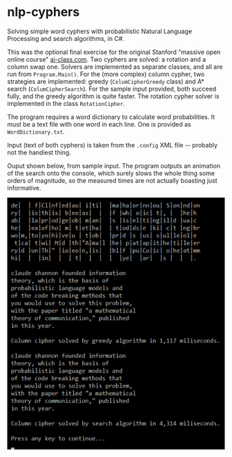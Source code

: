 # nlp-cyphers
Solving simple word cyphers with probabilistic Natural Language Processing and search algorithms, in C#.

This was the optional final exercise for the original Stanford "massive open online course" [ai-class.com](http://web.archive.org/web/20111118013708/https://www.ai-class.com/).
Two cyphers are solved: a rotation and a column swap one.
Solvers are implemented as separate classes, and all are run from `Program.Main()`.
For the (more complex) column cypher, two strategies are implemented: greedy (`ColumCipherGreedy` class) and A* search (`ColumCipherSearch`).
For the sample input provided, both succeed fully, and the greedy algorithm is quite faster.
The rotation cypher solver is implemented in the class `RotationCipher`.

The program requires a word dictionary to calculate word probabilities.
It must be a text file with one word in each line.
One is provided as `WordDictionary.txt`.

Input (text of both cyphers) is taken from the `.config` XML file
-- probably not the handiest thing.

Ouput shown below, from sample input.
The program outputs an animation of the search onto the console, which surely slows the whole thing some orders of magnitude, so the measured times are not actually boasting just informative.

![Console](output.png "Sample output")
